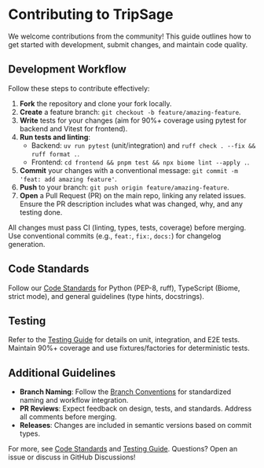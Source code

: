 # Contributing to TripSage

We welcome contributions from the community! This guide outlines how to get started with development, submit changes, and maintain code quality.

## Development Workflow

Follow these steps to contribute effectively:

1. **Fork** the repository and clone your fork locally.
2. **Create** a feature branch: `git checkout -b feature/amazing-feature`.
3. **Write** tests for your changes (aim for 90%+ coverage using pytest for backend and Vitest for frontend).
4. **Run tests and linting**:
   - Backend: `uv run pytest` (unit/integration) and `ruff check . --fix && ruff format .`.
   - Frontend: `cd frontend && pnpm test && npx biome lint --apply .`.
5. **Commit** your changes with a conventional message: `git commit -m 'feat: add amazing feature'`.
6. **Push** to your branch: `git push origin feature/amazing-feature`.
7. **Open** a Pull Request (PR) on the main repo, linking any related issues. Ensure the PR description includes what was changed, why, and any testing done.

All changes must pass CI (linting, types, tests, coverage) before merging. Use conventional commits (e.g., `feat:`, `fix:`, `docs:`) for changelog generation.

## Code Standards

Follow our [Code Standards](code-standards.md) for Python (PEP-8, ruff), TypeScript (Biome, strict mode), and general guidelines (type hints, docstrings).

## Testing

Refer to the [Testing Guide](testing-guide.md) for details on unit, integration, and E2E tests. Maintain 90%+ coverage and use fixtures/factories for deterministic tests.

## Additional Guidelines

- **Branch Naming**: Follow the [Branch Conventions](../developers/branch-conventions.md) for standardized naming and workflow integration.
- **PR Reviews**: Expect feedback on design, tests, and standards. Address all comments before merging.
- **Releases**: Changes are included in semantic versions based on commit types.

For more, see [Code Standards](code-standards.md) and [Testing Guide](testing-guide.md). Questions? Open an issue or discuss in GitHub Discussions!
